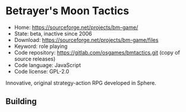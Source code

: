 # Betrayer's Moon Tactics

- Home: https://sourceforge.net/projects/bm-game/
- State: beta, inactive since 2006
- Download: https://sourceforge.net/projects/bm-game/files
- Keyword: role playing
- Code repository: https://gitlab.com/osgames/bmtactics.git (copy of source releases)
- Code language: JavaScript
- Code license: GPL-2.0

Innovative, original strategy-action RPG developed in Sphere.

## Building
